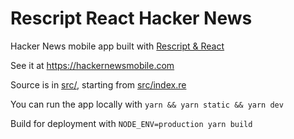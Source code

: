 Rescript React Hacker News
===

Hacker News mobile app built with [Rescript & React](https://rescript-lang.org/docs/react/latest/introduction)

See it at https://hackernewsmobile.com

Source is in [src/](src/), starting from [src/index.re](src/Index.res)

You can run the app locally with `yarn && yarn static && yarn dev`

Build for deployment with `NODE_ENV=production yarn build`
